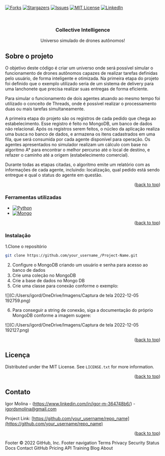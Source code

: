 <!-- Improved compatibility of back to top link: See: https://github.com/othneildrew/Best-README-Template/pull/73 -->
<a name="readme-top"></a>
<!--
*** Thanks for checking out the Best-README-Template. If you have a suggestion
*** that would make this better, please fork the repo and create a pull request
*** or simply open an issue with the tag "enhancement".
*** Don't forget to give the project a star!
*** Thanks again! Now go create something AMAZING! :D
-->

<!-- PROJECT SHIELDS -->
<!--
*** I'm using markdown "reference style" links for readability.
*** Reference links are enclosed in brackets [ ] instead of parentheses ( ).
*** See the bottom of this document for the declaration of the reference variables
*** for contributors-url, forks-url, etc. This is an optional, concise syntax you may use.
*** https://www.markdownguide.org/basic-syntax/#reference-style-links
-->
[![Forks][forks-shield]][forks-url]
[![Stargazers][stars-shield]][stars-url]
[![Issues][issues-shield]][issues-url]
[![MIT License][license-shield]][license-url]
[![LinkedIn][linkedin-shield]][linkedin-url]

<br />
<div align="center">

  <h3 align="center">Collective Intelligence</h3>

  <p align="center">
    Universo simulado de drones autônomos!
    <br />
  </p>
</div>

<!-- ABOUT THE PROJECT -->
## Sobre o projeto

O objetivo deste código é criar um universo onde será possível simular o funcionamento de drones autônomos capazes de 
realizar tarefas definidas pelo usuário, de forma inteligente e otimizada. Na primeira etapa do projeto foi definido que 
o exemplo utilizado seria de um sistema de delivery para uma lanchonete que precisa realizar suas entregas de forma eficiente.

Para simular o funcionamento de dois agentes atuando ao mesmo tempo foi utilizado o conceito de Threads, onde é possível realizar o processamento duas ou mais tarefas simultaneamente.

A primeira etapa do projeto são os registros de cada pedido que chega ao estabelecimento. Esse registro é feito no MongoDB, um banco de dados não relacional.
Após os registros serem feitos, o núcleo da aplicação realiza uma busca no banco de dados, e armazena os itens cadastrados em uma fila, que será consumida por cada agente disponível para operação.
Os agentes apresentados no simulador realizam um cálculo com base no algoritmo A* para encontrar o melhor percurso até o local de destino, e refazer o caminho até a origem (estabelecimento comercial).

Durante todas as etapas citadas, o algoritmo emite um relatório com as informações de cada agente, incluindo: localização, qual pedido está sendo entregue e qual o status do agente em questão.

<p align="right">(<a href="#readme-top">back to top</a>)</p>

### Ferramentas utilizadas

* [![Python][Python.org]][python-url]
* [![Mongo][mongo-shield]][mongo-url]

<p align="right">(<a href="#readme-top">back to top</a>)</p>

### Instalação

1.Clone o repositório
   ```sh
   git clone https://github.com/your_username_/Project-Name.git
   ```
2. Configure o MongoDB criando um usuário e senha para acesso ao banco de dados
3. Crie uma coleção no MongoDB
4. Crie a base de dados no Mongo DB
5. Crie uma classe para conexão conforme o exemplo:

![](C:/Users/igord/OneDrive/Imagens/Captura de tela 2022-12-05 192759.png)

6. Para conseguir a string de conexão, siga a documentação do próprio MongoDB conforme a imagem sugere:

![](C:/Users/igord/OneDrive/Imagens/Captura de tela 2022-12-05 192127.png)

<p align="right">(<a href="#readme-top">back to top</a>)</p>

<!-- LICENSE -->
## Licença

Distributed under the MIT License. See `LICENSE.txt` for more information.

<p align="right">(<a href="#readme-top">back to top</a>)</p>

<!-- CONTACT -->
## Contato

Igor Molina - (https://www.linkedin.com/in/igor-m-364748b6/) - igordsmolina@gmail.com

Project Link: [https://github.com/your_username/repo_name](https://github.com/your_username/repo_name)

<p align="right">(<a href="#readme-top">back to top</a>)</p>

<!-- MARKDOWN LINKS & IMAGES -->
<!-- https://www.markdownguide.org/basic-syntax/#reference-style-links -->
[forks-shield]: https://img.shields.io/github/forks/othneildrew/Best-README-Template.svg?style=for-the-badge
[forks-url]: https://github.com/othneildrew/Best-README-Template/network/members
[stars-shield]: https://img.shields.io/github/stars/othneildrew/Best-README-Template.svg?style=for-the-badge
[stars-url]: https://github.com/othneildrew/Best-README-Template/stargazers
[issues-shield]: https://img.shields.io/github/issues/othneildrew/Best-README-Template.svg?style=for-the-badge
[issues-url]: https://github.com/othneildrew/Best-README-Template/issues
[license-shield]: https://img.shields.io/github/license/othneildrew/Best-README-Template.svg?style=for-the-badge
[license-url]: https://github.com/othneildrew/Best-README-Template/blob/master/LICENSE.txt
[linkedin-shield]: https://img.shields.io/badge/-LinkedIn-black.svg?style=for-the-badge&logo=linkedin&colorB=555
[linkedin-url]: https://linkedin.com/in/othneildrew
[product-screenshot]: images/screenshot.png
[Python.org]: https://img.shields.io/badge/python-3670A0?style=for-the-badge&logo=python&logoColor=ffdd54
[python-url]: https://www.python.org
[mongo-shield]: https://img.shields.io/badge/mongoDB-3670A0?style=for-the-badge&logo=mongodb&logoColor=green
[mongo-url]: https://www.mongodb.com/home
Footer
© 2022 GitHub, Inc.
Footer navigation
Terms
Privacy
Security
Status
Docs
Contact GitHub
Pricing
API
Training
Blog
About
